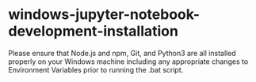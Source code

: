 # windows-jupyter-notebook-development-installation
Please ensure that Node.js and npm, Git, and Python3 are all installed properly on your Windows machine including any appropriate changes to Environment Variables prior to running the .bat script.
